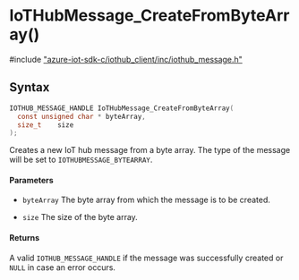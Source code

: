 # IoTHubMessage_CreateFromByteArray()

\#include ["azure-iot-sdk-c/iothub_client/inc/iothub_message.h"](../iot-c-ref-iothub-message-h.md)  

## Syntax

```C
IOTHUB_MESSAGE_HANDLE IoTHubMessage_CreateFromByteArray(
  const unsigned char *	byteArray,
  size_t	size
);

```

Creates a new IoT hub message from a byte array. The type of the message will be set to `IOTHUBMESSAGE_BYTEARRAY`.

#### Parameters
* `byteArray` The byte array from which the message is to be created. 

* `size` The size of the byte array.

#### Returns
A valid `IOTHUB_MESSAGE_HANDLE` if the message was successfully created or `NULL` in case an error occurs.

